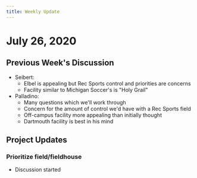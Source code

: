 ```yaml
---
title: Weekly Update
---
```

# July 26, 2020
## Previous Week's Discussion
- Seibert:
    - Elbel is appealing but Rec Sports control and priorities are concerns
    - Facility similar to Michigan Soccer's is "Holy Grail"
- Palladino:
    - Many questions which we'll work through
    - Concern for the amount of control we'd have with a Rec Sports field
    - Off-campus facility more appealing than initially thought
    - Dartmouth facility is best in his mind

## Project Updates
### Prioritize field/fieldhouse
- Discussion started
